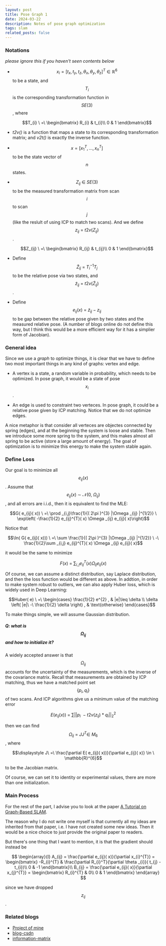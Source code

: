 ```yaml
---
layout: post
title: Pose Graph 1
date: 2024-03-22
description: Notes of pose graph optimization
tags: slam
related_posts: false
---
```


### Notations 

*please ignore this if you haven't seen contents below*

-   $$ x_{i} =[ t_{x} ,t_{y} ,t_{z} ,\theta_{x} ,\theta_{y} ,\theta_{z}]^{T} \in \mathbb{R}^6 $$
    to be a state, and $$T_{i}$$ is the corresponding transformation
    function in $$SE(3)$$, where

    $$T_{i} \ =\ \begin{bmatrix}
    R_{i} & t_{i}\\
    0 & 1
    \end{bmatrix}$$

-   *t2v()* is a function that maps a state to its corresponding
    transformation matrix; and *v2t()* is exactly the inverse function.

-   $$ x = [x_{1}^{T} , ..., x_{n}^{T}] $$ to
    be the state vector of $$n$$ states.

-   $$\displaystyle Z_{ij} \ \in \ SE( 3)$$ to be the measured
    transformation matrix from scan $$\displaystyle i$$ to scan
    $$\displaystyle j$$ (like the reslult of using ICP to match two
    scans). And we define $$\displaystyle z_{ij} \ =\ t2v( Z_{ij})$$.

    $$Z_{ij} \ =\ \begin{bmatrix}
    R_{ij} & t_{ij}\\
    0 & 1
    \end{bmatrix}$$

-   Define $$\displaystyle \tilde{Z}_{ij} \ =\ T_{i}^{-1} T_{j}$$ to be
    the relative pose via two states, and
    $$\displaystyle \tilde{z}_{ij} \ =\ t2v\left(\tilde{Z}_{ij}\right)$$.

-   Define $$\displaystyle e_{ij}( x) \ =\ \tilde{z}_{ij} -z_{ij}$$ to be
    gap between the relative pose given by two states and the measured
    relative pose. (A number of blogs online do not define this way, but
    I think this would be a more efficient way for it has a simplier
    form of Jacobian).

### General idea

Since we use a *graph* to optimize things, it is clear that we have to
define two most important things in any kind of graphs: vertex and edge.

-   A vertex is a state, a random variable in probability, which needs
    to be optimized. In pose graph, it would be a state of pose
    $$\displaystyle x_{i}$$.

-   An edge is used to constraint two verteces. In pose graph, it could
    be a relative pose given by ICP matching. Notice that we do not
    optimize edges.

A nice metaphor is that consider all verteces are objectes connected by
spring (edges), and at the beginning the system is loose and stable.
Then we introduce some more spring to the system, and this makes almost
all spring to be active (store a large amount of energy). The goal of
optimization is to minimize this energy to make the system stable again.

### Define Loss

Our goal is to minimize all $$\displaystyle e_{ij}( x)$$. Assume that
$$\displaystyle e_{ij}( x) \ \sim \ \mathcal{N}( 0,\ \Omega _{ij})$$, and
all errors are i.i.d., then it is equivalent to find the MLE:

$$G( e_{ij}( x)) \ =\ \prod _{i,j}\frac{1}{( 2\pi )^{3} |\Omega _{ij} |^{1/2}} \ \exp\left( -\frac{1}{2} e_{ij}^{T}( x) \Omega _{ij} e_{ij}( x)\right)$$

Notice that

$$\ln( G( e_{ij}( x))) \ =\ \sum \frac{1}{( 2\pi )^{3} |\Omega _{ij} |^{1/2}} \ -\ \frac{1}{2}\sum _{i,j} e_{ij}^{T}( x) \Omega _{ij} e_{ij}( x)$$

it would be the same to minimize

$$F( x) \ =\ \sum _{i,j} e_{ij}^{T}( x) \Omega _{ij} e_{ij}( x)$$ 

Of course, we can assume a distinct distribution, say Laplace distribution,
and then the loss function would be different as above. In addtion, in
order to make system robust to outliers, we can also apply Huber loss,
which is widely used in Deep Learning: 

$$Huber( e) \ =\ \begin{cases}
\frac{1}{2} e^{2} , & |e|\leq \delta \\
\delta \left( |e|\ -\ \frac{1}{2} \delta \right) , & \text{otherwise}
\end{cases}$$ 

To make things simple, we will assume Gaussian
distribution.

##### Q: what is $$\displaystyle \Omega _{ij}$$ and how to initialize it?

A widely accepted answer is that $$\displaystyle \Omega _{ij}$$ accounts
for the uncertainty of the measurements, which is the inverse of the
covariance matrix. Recall that measurements are obtained by ICP
matching, thus we have a matched point set
$$\displaystyle \{p_{i} ,q_{i}\}$$ of two scans. And ICP algorithms give
us a minimum value of the matching error

$$E(e_{ij}( x)) \ =\ \sum ||p_{i} \ -t2v( z_{ij}) *q_{i} ||_{2}^{2} $$

then we can find $$\displaystyle \Omega _{ij} \ =\ JJ^{T} \in \ M_{6}$$, where

$$\displaystyle J\ =\ \frac{\partial E( e_{ij}( x))}{\partial e_{ij}( x)} \in \ \mathbb{R}^{6}$$

to be the Jacobian matrix.

Of course, we can set it to identity or experimental values, there are
more than one initialization.

### Main Process

For the rest of the part, I advise you to look at the paper [A Tutorial on Graph-Based SLAM](https://ieeexplore.ieee.org/document/5681215). 

The reason why I do not write one myself is that currently all my ideas are inherited from that paper, i.e. I have not created some new ideas. Then it would be a nice choice to just provide the original paper to readers.

But there's one thing that I want to mention, it is that the gradient should instead be 

$$ \begin{array}{l}
A_{ij} =  \frac{\partial e_{ij}( x)}{\partial x_{i}^{T}}  = \begin{bmatrix}
-R_{i}^{T} & \frac{\partial R_{i}^T}{\partial \theta _{i}}( t_{j} -t_{i})\\
0 & -1
\end{bmatrix}\\
B_{ij} = \frac{\partial e_{ij}( x)}{\partial x_{j}^{T}}  = \begin{bmatrix}
R_{i}^{T} & 0\\
0 & 1
\end{bmatrix}
\end{array} $$

since we have dropped $$z_{ij}$$.

### Related blogs

- [Project of mine](https://github.com/xiaojxkevin/learning_slam/tree/main/pose-graph/project)
- [blog-csdn](https://blog.csdn.net/u010507357/article/details/108540110)
- [information-matrix](https://robotics.stackexchange.com/questions/22451/calculate-information-matrix-for-graph-slam)

